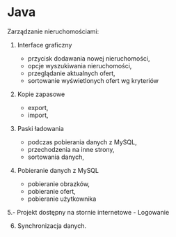 Java
====
Zarządzanie nieruchomościami:

1.	Interface graficzny
	- przycisk dodawania nowej nieruchomości,
	- opcje wyszukiwania nieruchomości,
	- przeglądanie aktualnych ofert,
	- sortowanie wyświetlonych ofert wg kryteriów

2.	Kopie zapasowe
	- export,
	- import,


3.	Paski ładowania
	- podczas pobierania danych z MySQL,
	- przechodzenia na inne strony,
	- sortowania danych,

4.	Pobieranie danych z MySQL
	- pobieranie obrazków,
	- pobieranie ofert,
	- pobieranie użytkownika

5.- Projekt dostępny na stornie internetowe
	- Logowanie

6.	Synchronizacja danych.
